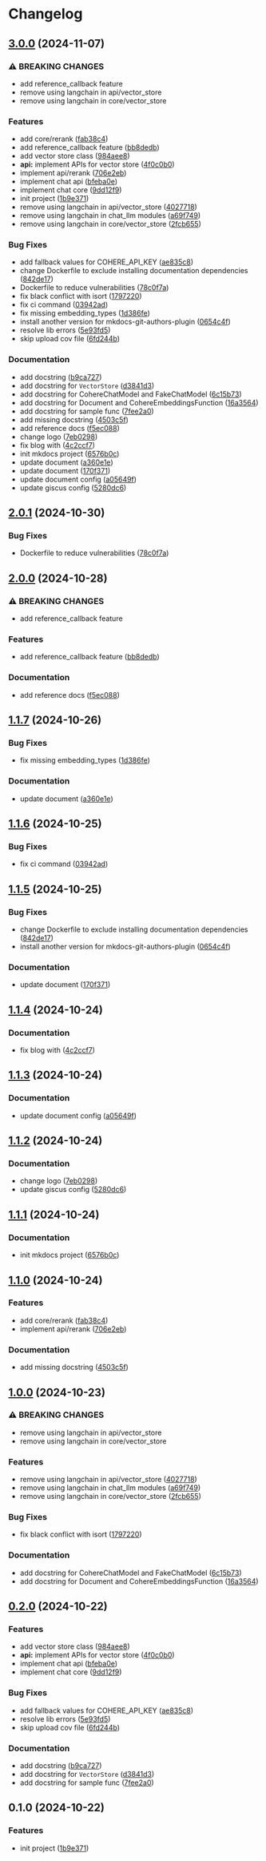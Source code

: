 # Changelog

## [3.0.0](https://github.com/B2003899-LeHuynhThanhLam/flexible-rag/compare/v2.0.1...v3.0.0) (2024-11-07)


### ⚠ BREAKING CHANGES

* add reference_callback feature
* remove using langchain in api/vector_store
* remove using langchain in core/vector_store

### Features

* add core/rerank ([fab38c4](https://github.com/B2003899-LeHuynhThanhLam/flexible-rag/commit/fab38c4ef5ed2e000b05b888af7ec72f829b8d6d))
* add reference_callback feature ([bb8dedb](https://github.com/B2003899-LeHuynhThanhLam/flexible-rag/commit/bb8dedbf890c4a0713b55914a67c098bf8e3b1fa))
* add vector store class ([984aee8](https://github.com/B2003899-LeHuynhThanhLam/flexible-rag/commit/984aee820a15767f7fa29824224353250fc03b48))
* **api:** implement APIs for vector store ([4f0c0b0](https://github.com/B2003899-LeHuynhThanhLam/flexible-rag/commit/4f0c0b0d539833e7e86ba5630f4c19b40b67fc3b))
* implement api/rerank ([706e2eb](https://github.com/B2003899-LeHuynhThanhLam/flexible-rag/commit/706e2ebd838a91e1428cd0b5ac44b9230bcec3ec))
* implement chat api ([bfeba0e](https://github.com/B2003899-LeHuynhThanhLam/flexible-rag/commit/bfeba0ead2e913f1be29cac1f4891d0da81489db))
* implement chat core ([9dd12f9](https://github.com/B2003899-LeHuynhThanhLam/flexible-rag/commit/9dd12f9099086d8e2e7d8fc0ef19e19399a97ab8))
* init project ([1b9e371](https://github.com/B2003899-LeHuynhThanhLam/flexible-rag/commit/1b9e371e01b20f297252ad7846b8989a12b68985))
* remove using langchain in api/vector_store ([4027718](https://github.com/B2003899-LeHuynhThanhLam/flexible-rag/commit/402771891a57b445c963999fe85c1fc411e0a273))
* remove using langchain in chat_llm modules ([a69f749](https://github.com/B2003899-LeHuynhThanhLam/flexible-rag/commit/a69f749430888eaf61b02514f1a8a6598c083b4b))
* remove using langchain in core/vector_store ([2fcb655](https://github.com/B2003899-LeHuynhThanhLam/flexible-rag/commit/2fcb655534dff579df9c49ae92ad28c39189376f))


### Bug Fixes

* add fallback values for COHERE_API_KEY ([ae835c8](https://github.com/B2003899-LeHuynhThanhLam/flexible-rag/commit/ae835c8d77767ac5aa345ae1afd7e95555969e5b))
* change Dockerfile to exclude installing documentation dependencies ([842de17](https://github.com/B2003899-LeHuynhThanhLam/flexible-rag/commit/842de1709d285b25968424e946cbc83b455853c3))
* Dockerfile to reduce vulnerabilities ([78c0f7a](https://github.com/B2003899-LeHuynhThanhLam/flexible-rag/commit/78c0f7a9f32461a7a72c9f6716057027f0e8743c))
* fix black conflict with isort ([1797220](https://github.com/B2003899-LeHuynhThanhLam/flexible-rag/commit/17972208c7bbf86aafe81c4d6e6225f8ac5ef353))
* fix ci command ([03942ad](https://github.com/B2003899-LeHuynhThanhLam/flexible-rag/commit/03942ad72e4a97a11ca4067ca469c9e969ea486a))
* fix missing embedding_types ([1d386fe](https://github.com/B2003899-LeHuynhThanhLam/flexible-rag/commit/1d386feff3f1074f8be448bf5b66c2c248374353))
* install another version for mkdocs-git-authors-plugin ([0654c4f](https://github.com/B2003899-LeHuynhThanhLam/flexible-rag/commit/0654c4f34085a34aa9f64ceee059c9fdda57d410))
* resolve lib errors ([5e93fd5](https://github.com/B2003899-LeHuynhThanhLam/flexible-rag/commit/5e93fd57f72ffd5f9238ac87908c4a4b282c30cd))
* skip upload cov file ([6fd244b](https://github.com/B2003899-LeHuynhThanhLam/flexible-rag/commit/6fd244b29fd43a12aed65de2d290e4aa72b8320f))


### Documentation

* add docstring ([b9ca727](https://github.com/B2003899-LeHuynhThanhLam/flexible-rag/commit/b9ca7272c2adbf50dd76df4d8b8c8f3beb10d3a8))
* add docstring for `VectorStore` ([d3841d3](https://github.com/B2003899-LeHuynhThanhLam/flexible-rag/commit/d3841d335e6aa266666f981923a579154f712f24))
* add docstring for CohereChatModel and FakeChatModel ([6c15b73](https://github.com/B2003899-LeHuynhThanhLam/flexible-rag/commit/6c15b73e173607801ef643c7eff5481a03a1aa63))
* add docstring for Document and CohereEmbeddingsFunction ([16a3564](https://github.com/B2003899-LeHuynhThanhLam/flexible-rag/commit/16a3564a19e3e7895f96547b875e14da73db93e5))
* add docstring for sample func ([7fee2a0](https://github.com/B2003899-LeHuynhThanhLam/flexible-rag/commit/7fee2a05cfd94c417cc6bc6a3f6324dfb2fd9b96))
* add missing docstring ([4503c5f](https://github.com/B2003899-LeHuynhThanhLam/flexible-rag/commit/4503c5f62f1da3f38ba12df17dc1e84183428a96))
* add reference docs ([f5ec088](https://github.com/B2003899-LeHuynhThanhLam/flexible-rag/commit/f5ec088eeb43112bfa98913cb50f49665784f86a))
* change logo ([7eb0298](https://github.com/B2003899-LeHuynhThanhLam/flexible-rag/commit/7eb02984dd47d9d0acc29caa7cc1b4926d750db4))
* fix blog with ([4c2ccf7](https://github.com/B2003899-LeHuynhThanhLam/flexible-rag/commit/4c2ccf7f399b8008db4b3c3bba7023e82a1e05da))
* init mkdocs project ([6576b0c](https://github.com/B2003899-LeHuynhThanhLam/flexible-rag/commit/6576b0ca101f6bf1b2ade86efb8ddf64da91ca1e))
* update document ([a360e1e](https://github.com/B2003899-LeHuynhThanhLam/flexible-rag/commit/a360e1e7cd9e783f953294371a83371d18fa385b))
* update document ([170f371](https://github.com/B2003899-LeHuynhThanhLam/flexible-rag/commit/170f37167f15769ca638595a5421fe9aec260e9c))
* update document config ([a05649f](https://github.com/B2003899-LeHuynhThanhLam/flexible-rag/commit/a05649f67d5cfba1a8f7462f723eab8980cfc96e))
* update giscus config ([5280dc6](https://github.com/B2003899-LeHuynhThanhLam/flexible-rag/commit/5280dc6175a06c897d752fa1564d7841829c62b1))

## [2.0.1](https://github.com/thangved/flexible-rag/compare/v2.0.0...v2.0.1) (2024-10-30)


### Bug Fixes

* Dockerfile to reduce vulnerabilities ([78c0f7a](https://github.com/thangved/flexible-rag/commit/78c0f7a9f32461a7a72c9f6716057027f0e8743c))

## [2.0.0](https://github.com/thangved/flexible-rag/compare/v1.1.7...v2.0.0) (2024-10-28)


### ⚠ BREAKING CHANGES

* add reference_callback feature

### Features

* add reference_callback feature ([bb8dedb](https://github.com/thangved/flexible-rag/commit/bb8dedbf890c4a0713b55914a67c098bf8e3b1fa))


### Documentation

* add reference docs ([f5ec088](https://github.com/thangved/flexible-rag/commit/f5ec088eeb43112bfa98913cb50f49665784f86a))

## [1.1.7](https://github.com/thangved/flexible-rag/compare/v1.1.6...v1.1.7) (2024-10-26)


### Bug Fixes

* fix missing embedding_types ([1d386fe](https://github.com/thangved/flexible-rag/commit/1d386feff3f1074f8be448bf5b66c2c248374353))


### Documentation

* update document ([a360e1e](https://github.com/thangved/flexible-rag/commit/a360e1e7cd9e783f953294371a83371d18fa385b))

## [1.1.6](https://github.com/thangved/flexible-rag/compare/v1.1.5...v1.1.6) (2024-10-25)


### Bug Fixes

* fix ci command ([03942ad](https://github.com/thangved/flexible-rag/commit/03942ad72e4a97a11ca4067ca469c9e969ea486a))

## [1.1.5](https://github.com/thangved/flexible-rag/compare/v1.1.4...v1.1.5) (2024-10-25)


### Bug Fixes

* change Dockerfile to exclude installing documentation dependencies ([842de17](https://github.com/thangved/flexible-rag/commit/842de1709d285b25968424e946cbc83b455853c3))
* install another version for mkdocs-git-authors-plugin ([0654c4f](https://github.com/thangved/flexible-rag/commit/0654c4f34085a34aa9f64ceee059c9fdda57d410))


### Documentation

* update document ([170f371](https://github.com/thangved/flexible-rag/commit/170f37167f15769ca638595a5421fe9aec260e9c))

## [1.1.4](https://github.com/thangved/flexible-rag/compare/v1.1.3...v1.1.4) (2024-10-24)


### Documentation

* fix blog with ([4c2ccf7](https://github.com/thangved/flexible-rag/commit/4c2ccf7f399b8008db4b3c3bba7023e82a1e05da))

## [1.1.3](https://github.com/thangved/flexible-rag/compare/v1.1.2...v1.1.3) (2024-10-24)


### Documentation

* update document config ([a05649f](https://github.com/thangved/flexible-rag/commit/a05649f67d5cfba1a8f7462f723eab8980cfc96e))

## [1.1.2](https://github.com/thangved/flexible-rag/compare/v1.1.1...v1.1.2) (2024-10-24)


### Documentation

* change logo ([7eb0298](https://github.com/thangved/flexible-rag/commit/7eb02984dd47d9d0acc29caa7cc1b4926d750db4))
* update giscus config ([5280dc6](https://github.com/thangved/flexible-rag/commit/5280dc6175a06c897d752fa1564d7841829c62b1))

## [1.1.1](https://github.com/thangved/flexible-rag/compare/v1.1.0...v1.1.1) (2024-10-24)


### Documentation

* init mkdocs project ([6576b0c](https://github.com/thangved/flexible-rag/commit/6576b0ca101f6bf1b2ade86efb8ddf64da91ca1e))

## [1.1.0](https://github.com/thangved/flexible-rag/compare/v1.0.0...v1.1.0) (2024-10-24)


### Features

* add core/rerank ([fab38c4](https://github.com/thangved/flexible-rag/commit/fab38c4ef5ed2e000b05b888af7ec72f829b8d6d))
* implement api/rerank ([706e2eb](https://github.com/thangved/flexible-rag/commit/706e2ebd838a91e1428cd0b5ac44b9230bcec3ec))


### Documentation

* add missing docstring ([4503c5f](https://github.com/thangved/flexible-rag/commit/4503c5f62f1da3f38ba12df17dc1e84183428a96))

## [1.0.0](https://github.com/thangved/flexible-rag/compare/v0.2.0...v1.0.0) (2024-10-23)


### ⚠ BREAKING CHANGES

* remove using langchain in api/vector_store
* remove using langchain in core/vector_store

### Features

* remove using langchain in api/vector_store ([4027718](https://github.com/thangved/flexible-rag/commit/402771891a57b445c963999fe85c1fc411e0a273))
* remove using langchain in chat_llm modules ([a69f749](https://github.com/thangved/flexible-rag/commit/a69f749430888eaf61b02514f1a8a6598c083b4b))
* remove using langchain in core/vector_store ([2fcb655](https://github.com/thangved/flexible-rag/commit/2fcb655534dff579df9c49ae92ad28c39189376f))


### Bug Fixes

* fix black conflict with isort ([1797220](https://github.com/thangved/flexible-rag/commit/17972208c7bbf86aafe81c4d6e6225f8ac5ef353))


### Documentation

* add docstring for CohereChatModel and FakeChatModel ([6c15b73](https://github.com/thangved/flexible-rag/commit/6c15b73e173607801ef643c7eff5481a03a1aa63))
* add docstring for Document and CohereEmbeddingsFunction ([16a3564](https://github.com/thangved/flexible-rag/commit/16a3564a19e3e7895f96547b875e14da73db93e5))

## [0.2.0](https://github.com/thangved/flexible-rag/compare/v0.1.0...v0.2.0) (2024-10-22)


### Features

* add vector store class ([984aee8](https://github.com/thangved/flexible-rag/commit/984aee820a15767f7fa29824224353250fc03b48))
* **api:** implement APIs for vector store ([4f0c0b0](https://github.com/thangved/flexible-rag/commit/4f0c0b0d539833e7e86ba5630f4c19b40b67fc3b))
* implement chat api ([bfeba0e](https://github.com/thangved/flexible-rag/commit/bfeba0ead2e913f1be29cac1f4891d0da81489db))
* implement chat core ([9dd12f9](https://github.com/thangved/flexible-rag/commit/9dd12f9099086d8e2e7d8fc0ef19e19399a97ab8))


### Bug Fixes

* add fallback values for COHERE_API_KEY ([ae835c8](https://github.com/thangved/flexible-rag/commit/ae835c8d77767ac5aa345ae1afd7e95555969e5b))
* resolve lib errors ([5e93fd5](https://github.com/thangved/flexible-rag/commit/5e93fd57f72ffd5f9238ac87908c4a4b282c30cd))
* skip upload cov file ([6fd244b](https://github.com/thangved/flexible-rag/commit/6fd244b29fd43a12aed65de2d290e4aa72b8320f))


### Documentation

* add docstring ([b9ca727](https://github.com/thangved/flexible-rag/commit/b9ca7272c2adbf50dd76df4d8b8c8f3beb10d3a8))
* add docstring for `VectorStore` ([d3841d3](https://github.com/thangved/flexible-rag/commit/d3841d335e6aa266666f981923a579154f712f24))
* add docstring for sample func ([7fee2a0](https://github.com/thangved/flexible-rag/commit/7fee2a05cfd94c417cc6bc6a3f6324dfb2fd9b96))

## 0.1.0 (2024-10-22)

### Features

- init project ([1b9e371](https://github.com/thangved/flexible-rag/commit/1b9e371e01b20f297252ad7846b8989a12b68985))
